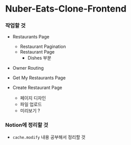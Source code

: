 # Nuber-Eats-Clone-Frontend

### 작업할 것
* Restaurants Page
  - Restaurant Pagination
  - Restaurant Page
    + Dishes 부분

* Owner Routing
* Get My Restaurants Page
* Create Restaurant Page
  - 페이지 디자인
  - 파일 업로드
  - 미리보기 ?

### Notion에 정리할 것

* `cache.modify` 내용 공부해서 정리할 것